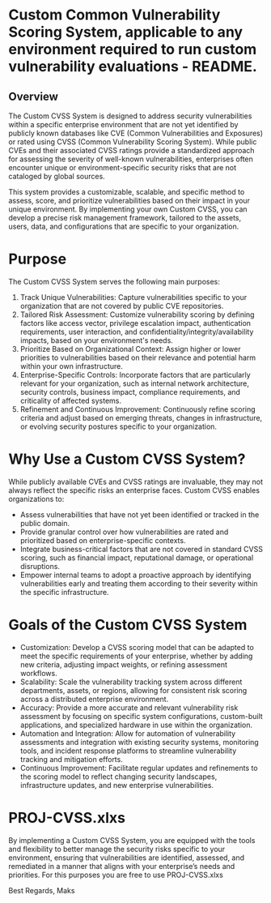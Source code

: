 # Custom Common Vulnerability Scoring System, applicable to any environment required to run custom vulnerability evaluations - README.
## Overview

The Custom CVSS System is designed to address security vulnerabilities within a specific enterprise environment that are not yet identified by publicly known databases like CVE (Common Vulnerabilities and Exposures) or rated using CVSS (Common Vulnerability Scoring System). While public CVEs and their associated CVSS ratings provide a standardized approach for assessing the severity of well-known vulnerabilities, enterprises often encounter unique or environment-specific security risks that are not cataloged by global sources.

This system provides a customizable, scalable, and specific method to assess, score, and prioritize vulnerabilities based on their impact in your unique environment. By implementing your own Custom CVSS, you can develop a precise risk management framework, tailored to the assets, users, data, and configurations that are specific to your organization.

# Purpose

The Custom CVSS System serves the following main purposes:

1. Track Unique Vulnerabilities: Capture vulnerabilities specific to your organization that are not covered by public CVE repositories.
2. Tailored Risk Assessment: Customize vulnerability scoring by defining factors like access vector, privilege escalation impact, authentication requirements, user interaction, and confidentiality/integrity/availability impacts, based on your environment's needs.
3. Prioritize Based on Organizational Context: Assign higher or lower priorities to vulnerabilities based on their relevance and potential harm within your own infrastructure.
4. Enterprise-Specific Controls: Incorporate factors that are particularly relevant for your organization, such as internal network architecture, security controls, business impact, compliance requirements, and criticality of affected systems.
5. Refinement and Continuous Improvement: Continuously refine scoring criteria and adjust based on emerging threats, changes in infrastructure, or evolving security postures specific to your organization.

# Why Use a Custom CVSS System?

While publicly available CVEs and CVSS ratings are invaluable, they may not always reflect the specific risks an enterprise faces. Custom CVSS enables organizations to:

- Assess vulnerabilities that have not yet been identified or tracked in the public domain.
- Provide granular control over how vulnerabilities are rated and prioritized based on enterprise-specific contexts.
- Integrate business-critical factors that are not covered in standard CVSS scoring, such as financial impact, reputational damage, or operational disruptions.
- Empower internal teams to adopt a proactive approach by identifying vulnerabilities early and treating them according to their severity within the specific infrastructure.

# Goals of the Custom CVSS System

- Customization: Develop a CVSS scoring model that can be adapted to meet the specific requirements of your enterprise, whether by adding new criteria, adjusting impact weights, or refining assessment workflows.
- Scalability: Scale the vulnerability tracking system across different departments, assets, or regions, allowing for consistent risk scoring across a distributed enterprise environment.
- Accuracy: Provide a more accurate and relevant vulnerability risk assessment by focusing on specific system configurations, custom-built applications, and specialized hardware in use within the organization.
- Automation and Integration: Allow for automation of vulnerability assessments and integration with existing security systems, monitoring tools, and incident response platforms to streamline vulnerability tracking and mitigation efforts.
-  Continuous Improvement: Facilitate regular updates and refinements to the scoring model to reflect changing security landscapes, infrastructure updates, and new enterprise vulnerabilities.

# PROJ-CVSS.xlxs
By implementing a Custom CVSS System, you are equipped with the tools and flexibility to better manage the security risks specific to your environment, ensuring that vulnerabilities are identified, assessed, and remediated in a manner that aligns with your enterprise’s needs and priorities.
For this purposes you are free to use PROJ-CVSS.xlxs

Best Regards,
Maks
